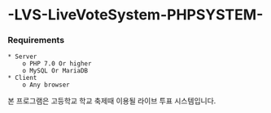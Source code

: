 -LVS-LiveVoteSystem-PHPSYSTEM-
======================

### Requirements

```
* Server
	o PHP 7.0 Or higher
	o MySQL Or MariaDB 
* Client
	o Any browser
```

본 프로그램은 고등학교 학교 축제때 이용될 라이브 투표 시스템입니다.
